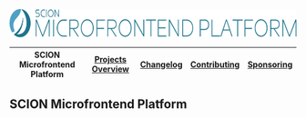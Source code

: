 <a href="/docs/scion-microfrontend-platform.md"><img src="/docs/branding/scion-microfrontend-platform.svg" height="50" alt="SCION Microfrontend Platform"></a>

| SCION Microfrontend Platform | [Projects Overview][menu-projects-overview] | [Changelog][menu-changelog] | [Contributing][menu-contributing] | [Sponsoring][menu-sponsoring] |  
| --- | --- | --- | --- | --- |

## SCION Microfrontend Platform

[menu-home]: /docs/scion-microfrontend-platform.md
[menu-projects-overview]: /docs/projects-overview.md
[menu-changelog]: /docs/changelog.md
[menu-contributing]: /CONTRIBUTING.md
[menu-sponsoring]: /docs/sponsoring.md